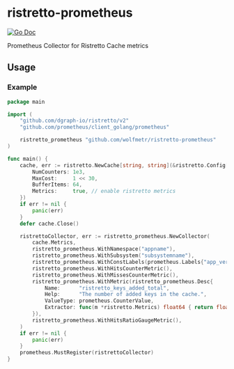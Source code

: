# ristretto-prometheus
[![Go Doc](https://img.shields.io/badge/godoc-reference-blue.svg)](http://godoc.org/github.com/wolfmetr/ristretto-prometheus)

Prometheus Collector for Ristretto Cache metrics

## Usage

### Example
```go
package main

import (
	"github.com/dgraph-io/ristretto/v2"
	"github.com/prometheus/client_golang/prometheus"

	ristretto_prometheus "github.com/wolfmetr/ristretto-prometheus"
)

func main() {
	cache, err := ristretto.NewCache[string, string](&ristretto.Config[string, string]{
		NumCounters: 1e3,
		MaxCost:     1 << 30,
		BufferItems: 64,
		Metrics:     true, // enable ristretto metrics
	})
	if err != nil {
		panic(err)
	}
	defer cache.Close()

	ristrettoCollector, err := ristretto_prometheus.NewCollector(
		cache.Metrics,
		ristretto_prometheus.WithNamespace("appname"),
		ristretto_prometheus.WithSubsystem("subsystemname"),
		ristretto_prometheus.WithConstLabels(prometheus.Labels{"app_version": "v1.2.3"}),
		ristretto_prometheus.WithHitsCounterMetric(),
		ristretto_prometheus.WithMissesCounterMetric(),
		ristretto_prometheus.WithMetric(ristretto_prometheus.Desc{
			Name:      "ristretto_keys_added_total",
			Help:      "The number of added keys in the cache.",
			ValueType: prometheus.CounterValue,
			Extractor: func(m *ristretto.Metrics) float64 { return float64(m.KeysAdded()) },
		}),
		ristretto_prometheus.WithHitsRatioGaugeMetric(),
	)
	if err != nil {
		panic(err)
	}
	prometheus.MustRegister(ristrettoCollector)
}

```
